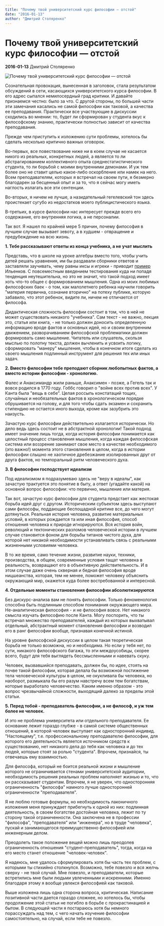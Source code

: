 ```yaml
---
title: "Почему твой университетский курс философии — отстой"
date: "2016-01-13"
author: "Дмитрий Столяренко"
---
```


# Почему твой университетский курс философии — отстой

**2016-01-13** Дмитрий Столяренко

![Почему твой университетский курс философии — отстой](http://spinoza.in/wp-content/uploads/2016/01/Bez-imeni-1160x651.jpg)

Сознательная провокация, вынесенная в заголовок, стала результатом обсуждений в сети, касающихся университетского курса философии. В его адрес сыпался немилосердный град критики. И давайте признаемся честно: было за что. С другой стороны, по большей части эти замечания касались не самой философии как таковой, а качества ее преподавания. Практически все участвующие в дискуссии сходились во мнении: то, будет ли сформирован у студента вкус к философскому знанию, практически полностью зависит от качества преподавания.

Прежде чем приступить к изложению сути проблемы, хотелось бы сделать несколько критично важных оговорок.

Во-первых, все повествование ниже ни в коем случае не касается никого из реальных, конкретных людей, а является то ли абстрагированием коллективного опыта среднестатистического студента, то ли борьбой с моими внутренними демонами. И уж тем более оно не ставит целью какое-либо оскорбление или намек на него. Всем преподавателям, которых я встречал на своем пути, я безмерно благодарен за бесценный опыт и за то, что я сейчас могу иметь наглость излагать все эти сентенции.

Во-вторых, я ничем не лучше, а назидательный гегелевский тон здесь проистекает сугубо из недостатков моего публицистического языка.

В-третьих, в курсе философии нас интересует прежде всего его содержание, его внутренняя логика, а не персоналии.

Так вот. Я нашел по крайней мере 5 причин, почему философия в лучшем случае вызывает зевоту, а в худшем - отвращение и предубеждение на всю жизнь.

**1. Тебе рассказывают ответы из конца учебника, а не учат мыслить**

Представь, что в школе на уроке алгебры вместо того, чтобы учить детей решать уравнения, им бы раздавали сборники ответов и заставляли заучивать, чему равны иксы и игреки - приводит [пример](http://caute.ru/ilyenkov/texts/sch/schola.html) Ильенков. С повсеместным введением тестирования куда ни попадя тенденция неутешительна, но это не значит, что такой подход имеет хоть что-то общее с формированием мышления. Одна из моих любимых философских баек - о том, как малолетнего ребенка научили говорить "материя первична, сознание вторично" на потеху публике, которую забавило, что этот ребенок, видите ли, ничем не отличается от философа.

Дидактическая сложность философии состоит в том, что в ней не может существовать никакого "учебника". Сам текст - не важно, лекция это, статья или книга, - не только должен доносить определенную информацию вроде фактов и основных идей, но и своим внутренним движением, разворачиванием философской проблематики должен формировать само мышление. Читатель или слушатель, скользя мыслью по полотну текста, должен вычленить и усвоить логику, сформировать "манеру" мышления, чтобы в конечном итоге сделать из своего мышления подлинный инструмент для решения тех или иных задач.

**2. Вместо философии тебе преподают сборник любопытных фактов, а вместо истории философии - хронологию.**

Фалес и Анаксимандр жили раньше, Анаксимен - позже, а Гегель так и вовсе родился в 1770 году. Гоббс говорил о "войне всех против всех". У Канта была "вещь в себе". Целая россыпь констатаций тощих, случайных и необязательных фактов в хронологическом порядке обрушивается на голову, и для того чтобы сдать экзамен и сохранить стипендию не остается иного выхода, кроме как зазубрить это наизусть.

Зачастую курс философии действительно излагается исторически. Но дело ведь здесь состоит не в абстрактной хронологии! Такой подход имеет значение лишь тогда, когда история философии понимается как целостный процесс становления мышления, когда каждая философская система или воззрение занимают свое место в качестве необходимого (это важно!) момента этого становления в целом, когда в истории философии слышно не хаотичное дребезжание изолированных друг от друга фактов, но темпоральный ритм человеческого духа.

**3. В философии господствует идеализм**

Под идеализмом я подразумеваю здесь не "веру в идеалы", как зачастую трактуется это понятие в быту, а ответ (угадайте какой) на основной вопрос философии: что первично, мышление или материя.

Так вот, зачастую курс философии для студента предстает как жестокая борьба идей друг с другом. Историческим субъектом здесь выступают сами философы, поддающие беспощадной критике все, до чего могут дотянуться. Реальная история человека, развитие материальных условий, в которых рождается та или иная философия, способ отношения человека к природе игнорируются. Вся история войн, революций и тектонических разломов человеческой истории в лучшем случае становится фоном для борьбы титанов чистого духа, для которой нет никакой необходимости устанавливать связь с реальными жизненными условиями человека.

В то же время, само течение жизни, развитие науки, техники, производства, в общем, современные условия тащат человека в реальность, возвращают его в объективную действительность. И в этом случае даже очень скверная и бедная философия вроде ницшеанства, которая, тем не менее, поможет человеку объяснить окружающий мир, окажется куда более востребованной и интересной.

**4. Отдельные моменты становления философии абсолютизируются**

Без дискурс-анализа вам не понять философии. Только феноменология способна быть подлинным способом понимания окружающего мира. Не-аналитическая философия - и не философия вовсе. Нет никакого смысла изучать философию после Канта. Могу поспорить, что ты встречал множество преподавателей, каждый из которых выхватывал отдельный, абстрактный момент становления философии и возводил его в ранг философии вообще, признавая конечной истиной.

На уровне философской дискуссии в целом такая теоретическая борьба не только возможна, но и необходима. Но если у тебя нет, по сути, никакого философского багажа, то эти междоусобицы, скорее всего, будут для тебя выглядеть бессмысленными и навевать скуку.

Человек, вызвавшийся преподавать, должен бы, по идее, стоять на почве такой философии, которая делала бы возможной постижение тела человеческой культуры в целом, не окукливала бы человека, но наоборот, размыкала бы его разум навстречу всем тем богатствам, которые выработало человечество. Каким именно образом - это вопрос чрезвычайной сложности, выходящий далеко за пределы этой статьи.

**5. Перед тобой - преподаватель философии, а не философ, и уж тем более не человек.**

И это не проблема университета или отдельного преподавателя. Ее основание лежит гораздо глубже - в самой системе общественных отношений, в которой человек выступает как односторонний индивид. "Настоящему", т.е. профессиональному преподавателю философии, для которого его деятельность является источником средств к существованию, нет никакого дела до тебя как человека и до тех людей, которые стоят за ролью "студента". Впрочем, признайся, ты отвечаешь ему взаимностью.

Для философа, который не боится реальной жизни и мышление которого не ограничивается стенами университетской аудитории, необходимость решения реальных проблем наполняет жизнью и то, что он рассказывает студентам. Впрочем, я не уверен, что односторонняя ограниченность "философа" намного лучше односторонней ограниченности "преподавателя".

Я не люблю готовые формулы, но необходимость лаконичного изложения меня принуждает прибегнуть к одной из них: подлинная деятельность, в своем богатстве достойная человека, лежит по ту сторону такой ограниченности. Она заключена не в профессии "философа", "преподавателя" или "инженера", но в труде "человека", пускай и занимающегося преимущественно философией или инженерным делом.

Преодолеть такое положение вещей можно лишь преодолев ограниченность отношения "студент-преподаватель", тогда, когда на его место станет отношение "человек-человек".

Я надеюсь, мне удалось сформулировать хотя бы часть тех проблем, с которыми ты стихийно столкнулся. Возможно, тебе повезло и вся желчь сверху - не твой случай. Мне повезло, и преподаватели, которые встретились мне были людьми увлеченными и искренними. Именно благодаря этому я вообще увлекся философией как таковой.

Выше изложена лишь одна сторона вопроса, критическая. Написание позитивной части дается гораздо сложнее, но хотелось бы, чтобы продолжение этой статьи не погибло в борьбе с прокрастинацией и бытом. В следующей части я постараюсь хотя бы немного порассуждать над тем, с чего начать изучение философии самостоятельно, на случай, если тебе не повезло.